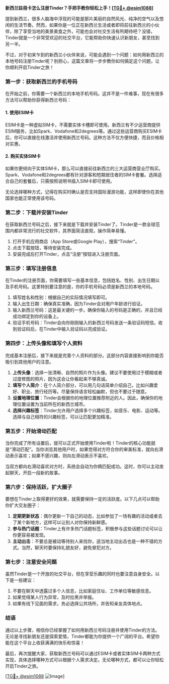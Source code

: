 **新西兰註冊卡怎么注册Tinder？手把手教你轻松上手！[[TG💪+ @esim1088](https://t.me/s/esim1088)]**

提到新西兰，很多人脑海中浮现的可能是那片美丽的自然风光、纯净的空气以及悠闲的生活节奏。然而，如果你是一位正在新西兰生活或者即将前往新西兰的小伙伴，除了享受当地的美景美食之外，可能也会对社交生活有所期待吧？没错，Tinder就是一个非常受欢迎的社交平台，它能帮助你快速认识新朋友，甚至找到另一半。

不过，对于初来乍到的新西兰小伙伴来说，可能会遇到一个问题：如何用新西兰的本地号码注册Tinder呢？别担心，这篇文章将一步步教你如何搞定这个问题，让你顺利开启Tinder之旅！

### **第一步：获取新西兰的手机号码**

在开始之前，你需要一个新西兰的本地手机号码。这并不是一件难事，现在有很多方法可以帮助你获得新西兰号码：

#### **1. 使用ESIM卡**
ESIM卡是一种虚拟SIM卡，不需要实体卡槽即可使用。新西兰有不少运营商提供ESIM服务，比如Spark、Vodafone和2degrees等。通过这些运营商购买ESIM卡后，你可以直接在线激活并使用新西兰号码。这种方法不仅方便快捷，而且价格相对实惠。

#### **2. 购买实体SIM卡**
如果你更倾向于实体SIM卡，那么可以直接前往新西兰的三大运营商营业厅购买。Spark、Vodafone和2degrees都有针对游客和短期居住者的SIM卡套餐。选择适合自己的套餐后，只需按照说明书插入SIM卡即可使用。

无论选择哪种方式，记得在购买时确认是否支持国际漫游功能，这样即使你在其他国家也能正常使用该号码。

### **第二步：下载并安装Tinder**

在获取新西兰号码之后，接下来就是下载并安装Tinder了。Tinder是一款全球范围内都非常流行的社交软件，其界面简洁直观，操作简单易懂。

1. 打开手机应用商店（App Store或Google Play），搜索“Tinder”。
2. 点击下载按钮，等待安装完成。
3. 安装完成后打开Tinder，点击“注册”按钮进入注册页面。

### **第三步：填写注册信息**

在Tinder的注册页面，你需要填写一些基本信息，包括姓名、性别、出生日期以及手机号码。这里特别要注意的是，你的手机号码必须是新西兰的本地号码。

1. 填写姓名和性别：根据自己的实际情况填写即可。
2. 输入出生日期：确保真实准确，因为Tinder会对用户年龄进行验证。
3. 输入新西兰号码：这是最关键的一步。确保你输入的号码是正确的，并且已经成功绑定到你的设备上。
4. 验证手机号码：Tinder会向你刚刚输入的新西兰号码发送一条验证码短信。收到验证码后，在Tinder中输入验证码以完成验证。

### **第四步：上传头像和填写个人资料**

完成基本注册后，接下来就是完善个人资料的部分。这部分内容直接影响到你能否吸引到其他用户的注意。

1. **上传头像**：选择一张清晰、自然的照片作为头像。建议不要使用过于模糊或者过度修图的照片，因为这会让你看起来不够真诚。
2. **填写个人简介**：在个人简介部分，可以用几句话简单介绍自己，比如兴趣爱好、职业、旅行经历等。尽量保持语言轻松幽默，但也不要过于随意。
3. **设置地理位置**：Tinder会根据你的地理位置推荐附近的人。因此，确保你的地理位置设置为当前所在的新西兰城市。
4. **选择兴趣标签**：Tinder允许用户选择多个兴趣标签，如音乐、电影、运动等。选择与自己相符的兴趣标签，可以让匹配更加精准。

### **第五步：开始滑动匹配**

当你完成了所有设置后，就可以正式开始使用Tinder啦！Tinder的核心功能就是“滑动匹配”。当你浏览其他用户时，如果觉得对方符合你的审美标准，就向右滑动表示喜欢；如果不感兴趣，则向左滑动表示不喜欢。

当双方都向右滑动喜欢对方时，系统会自动为你俩匹配成功。这时，你可以主动发起聊天，开启一段新的故事。

### **第六步：保持活跃，扩大圈子**

要想在Tinder上取得更好的效果，就需要保持一定的活跃度。以下几点可以帮助你扩大交友圈子：

1. **定期更新状态**：偶尔更新一下自己的动态，比如参加了一场有趣的活动或者去了某个新地方，这样可以让别人对你保持新鲜感。
2. **参与热门话题**：Tinder上有许多热门话题标签，积极参与这些话题讨论可以让你更容易被发现。
3. **主动出击**：不要总是被动等待别人来找你，适当地主动出击也是一种不错的方式。当然，聊天时要保持礼貌友好，避免冒犯对方。

### **第七步：注意安全问题**

虽然Tinder是一个开放的社交平台，但在享受乐趣的同时也要注意自身安全。以下是一些建议：

1. 不要在聊天中透露过多个人信息，比如家庭住址、工作单位等敏感信息。
2. 如果觉得某人行为异常，及时拉黑并举报。
3. 如果有线下见面的需求，务必选择公共场所，并告知亲友具体地点。

### **结语**

通过以上步骤，相信你已经掌握了如何用新西兰号码注册并使用Tinder的方法。无论是寻找新朋友还是探索爱情，Tinder都能为你提供一个广阔的平台。希望你能在这个平台上收获满满的快乐和惊喜！

最后，再次提醒大家，获取新西兰号码可以通过ESIM卡或者实体SIM卡两种方式实现，具体选择哪种方式可以根据个人需求决定。无论哪种方式，都可以让你轻松开启Tinder之旅。

[[TG💪+ @esim1088](https://t.me/s/esim1088) ![Image](https://i.postimg.cc/4NQfJmqS/Snipaste-2025-05-13-00-14-12.png)]